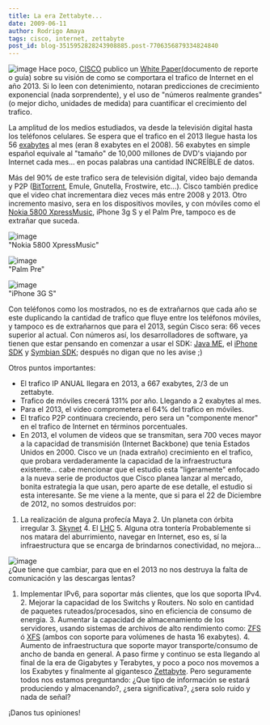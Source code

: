 ```yaml
---
title: La era Zettabyte...
date: 2009-06-11
author: Rodrigo Amaya
tags: cisco, internet, zettabyte
post_id: blog-3515952828243908885.post-7706356879334824840
---
```


![image](https://3.bp.blogspot.com/_ayvorITawE4/SjGA9WGaTQI/AAAAAAAACBo/oX17atzc0uQ/s320/Cisco_new_logo-thumb.gif)    Hace poco, [CISCO](https://www33.wolframalpha.com/input/?i=CSCO) publico un [White Paper](https://www.cisco.com/en/US/solutions/collateral/ns341/ns525/ns537/ns705/ns827/white_paper_c11-481360_ns827_Networking_Solutions_White_Paper.html)(documento de reporte o guía) sobre su visión de como se comportara el trafico
de Internet en el año 2013. Si lo leen con detenimiento, notaran predicciones de crecimiento exponencial (nada sorprendente), y el uso de "números realmente grandes"(o mejor dicho, unidades de medida) para cuantificar el crecimiento del trafico.

La amplitud de los medios estudiados, va desde la televisión digital hasta los teléfonos celulares. Se espera que el trafico en el 2013 llegue hasta los 56 [exabytes](https://es.wikipedia.org/wiki/Exabyte) al mes (eran 8 exabytes en el 2008). 56 exabytes en simple español equivale al "tamaño" de 10,000 millones de DVD's viajando por Internet cada mes... en pocas palabras una cantidad INCREÍBLE de datos.

Más del 90% de este trafico sera de televisión digital, video bajo demanda y P2P ([BitTorrent](https://www.srbyte.com/2007/03/bittorrent-todo-mundo-ama-bittorrent.html), Emule, Gnutella, Frostwire, etc...). Cisco también predice que el video chat incrementara diez veces más entre 2008 y 2013. Otro incremento masivo, sera en los dispositivos moviles, y con móviles como el [Nokia 5800 XpressMusic](https://www.srbyte.com/2009/06/review-nokia-5800-xpressmusic-13.html), iPhone 3g S y el Palm Pre, tampoco es de extrañar que suceda.

![image](https://2.bp.blogspot.com/_ayvorITawE4/SjF7bW0NCfI/AAAAAAAACBQ/_noLVpXtA_g/s320/nokia-5800-xpressmusic1.jpg)    
"Nokia 5800
XpressMusic"

![image](https://1.bp.blogspot.com/_ayvorITawE4/SjF7bXoMYxI/AAAAAAAACBY/_Ia5PLQGdWM/s320/palm-pre-perfecta.jpg)    
"Palm Pre"

![image](https://3.bp.blogspot.com/_ayvorITawE4/SjF7bLKjmhI/AAAAAAAACBI/Kesb_6bB_WM/s320/iphone3gs_intro_slide.jpg)    
"iPhone 3G
S"

Con teléfonos como los mostrados, no es de extrañarnos que cada año se este duplicando la cantidad de trafico que fluye entre los teléfonos móviles, y tampoco es de extrañarnos que para el 2013, según Cisco sera: 66 veces superior al actual. Con números así, los desarrolladores de software, ya tienen que estar pensando en comenzar a usar el SDK: [Java ME](https://java.sun.com/javame/index.jsp), el [iPhone SDK](https://developer.apple.com/iphone/) y [Symbian SDK](https://developer.symbian.org/); después no digan que no les avise ;)

Otros puntos importantes:

- El trafico IP ANUAL llegara en 2013, a 667 exabytes, 2/3 de un zettabyte.
- Trafico de móviles crecerá 131% por año. Llegando a 2 exabytes al mes.
- Para el 2013, el video comprometera el 64% del trafico en móviles.
- El trafico P2P continuara creciendo, pero sera un "componente menor" en el trafico de Internet en términos porcentuales.
- En 2013, el volumen de videos que se transmitan, sera 700 veces mayor a la capacidad de transmisión (Internet Backbone) que tenia Estados Unidos en 2000.
Cisco ve un (nada extraño) crecimiento en el trafico, que probara verdaderamente la capacidad de la infraestructura existente... cabe mencionar que el estudio esta "ligeramente" enfocado a la nueva serie de productos que Cisco planea lanzar al mercado, bonita estrategia la que usan, pero aparte de ese detalle, el estudio si esta interesante. Se me viene a la mente, que si para el 22 de Diciembre de 2012, no somos destruidos por:

1. La realización de alguna profecía Maya 2. Un planeta con órbita irregular 3. [Skynet](https://en.wikipedia.org/wiki/Skynet_%28Terminator%29#Terminator_Salvation) 4. El [LHC](https://en.wikipedia.org/wiki/LHC) 5. Alguna otra tontería Probablemente si nos matara del aburrimiento, navegar en Internet, eso es, sí la infraestructura que se encarga de brindarnos conectividad, no mejora...

![image](https://1.bp.blogspot.com/_ayvorITawE4/SjGA9Hf18rI/AAAAAAAACBg/Qs821LwkXQU/s320/cisco.jpg)    
¿Que tiene que cambiar, para que en el 2013 no nos destruya la falta de comunicación y las descargas lentas?

1. Implementar IPv6, para soportar más clientes, que los que soporta IPv4. 2. Mejorar la capacidad de los Switchs y Routers. No solo en cantidad de paquetes ruteados/procesados, sino en eficiencia de consumo de energia. 3. Aumentar la capacidad de almacenamiento de los servidores, usando sistemas de archivos de alto rendimiento como: [ZFS](https://es.wikipedia.org/wiki/ZFS_%28sistema_de_archivos%29) ó [XFS](https://es.wikipedia.org/wiki/XFS) (ambos con soporte para volúmenes de hasta 16 exabytes). 4. Aumento de infraestructura que soporte mayor transporte/consumo de ancho de banda en general. A paso firme y continuo se esta llegando al final de la era de Gigabytes y Terabytes, y poco a poco nos movemos a los Exabytes y finalmente al gigantesco [Zettabyte](https://es.wikipedia.org/wiki/Zettabyte). Pero seguramente todos nos estamos preguntando: ¿Que tipo de información se estará produciendo y almacenando?, ¿sera significativa?, ¿sera solo ruido y nada de señal?

¡Danos tus opiniones!